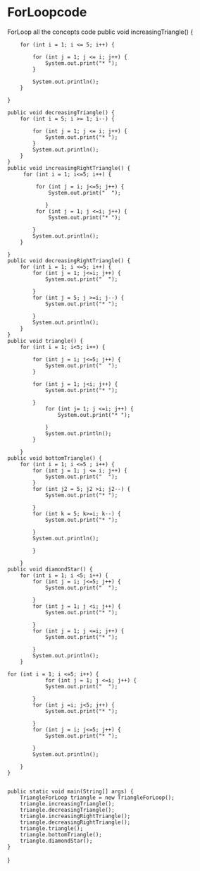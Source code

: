 # ForLoopcode
ForLoop all the concepts code
public void increasingTriangle() {

		for (int i = 1; i <= 5; i++) {

			for (int j = 1; j <= i; j++) {
				System.out.print("* ");
			}

			System.out.println();
		}

	}

	public void decreasingTriangle() {
		for (int i = 5; i >= 1; i--) {

			for (int j = 1; j <= i; j++) {
				System.out.print("* ");
			}
			System.out.println();
		}
	}
    public void increasingRightTriangle() {
    	 for (int i = 1; i<=5; i++) {
    		 
    		 for (int j = i; j<=5; j++) {
    			 System.out.print("  ");
    			 
    			}
    		 for (int j = 1; j <=i; j++) {
    			 System.out.print("* ");
    			 
			}
			System.out.println();
		}
    	
    }
    public void decreasingRightTriangle() {
    	for (int i = 1; i <=5; i++) {
    		for (int j = 1; j<=i; j++) {
    			System.out.print("  ");
				
			}
    		for (int j = 5; j >=i; j--) {
    			System.out.print("* ");
				
			}
			System.out.println();
		}
    }
    public void triangle() {
    	for (int i = 1; i<5; i++) {
    		
    		for (int j = i; j<=5; j++) {
    			System.out.print("  ");
    	    }
    		
    		for (int j = 1; j<i; j++) {
    			System.out.print("* ");
				
			}
				for (int j= 1; j <=i; j++) {
					System.out.print("* ");
					
				}
				System.out.println();
			}
			
		}
    public void bottomTriangle() {
    	for (int i = 1; i <=5 ; i++) {
    		for (int j = 1; j <= i; j++) {
				System.out.print("  ");
			}
    		for (int j2 = 5; j2 >i; j2--) {
    			System.out.print("* ");
				
			}
    		for (int k = 5; k>=i; k--) {
    			System.out.print("* ");
				
			}
    		System.out.println();
				
			}
			
		}
    public void diamondStar() {
    	for (int i = 1; i <5; i++) {
    		for (int j = i; j<=5; j++) {
    			System.out.print("  ");
				
			}
    		for (int j = 1; j <i; j++) {
    			System.out.print("* ");
				
			}
    		for (int j = 1; j <=i; j++) {
    			System.out.print("* ");
				
			}
    		System.out.println();
    	}
    
    for (int i = 1; i <=5; i++) {
				for (int j = 1; j <=i; j++) {
    			System.out.print("  ");
				
			}
    		for (int j =i; j<5; j++) {
    			System.out.print("* ");
				
			}
    		for (int j = i; j<=5; j++) {
    			System.out.print("* ");
				
			}
    		System.out.println();
			
		}
    }
    
    
	public static void main(String[] args) {
		TriangleForLoop triangle = new TriangleForLoop();
		triangle.increasingTriangle();
		triangle.decreasingTriangle();
		triangle.increasingRightTriangle();
		triangle.decreasingRightTriangle();
		triangle.triangle();
		triangle.bottomTriangle();
		triangle.diamondStar();
	}
}
